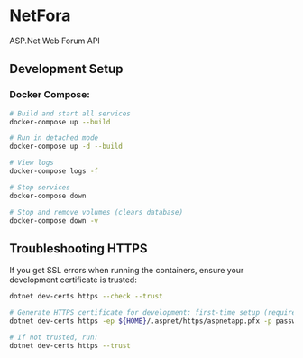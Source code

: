 # NetFora
ASP.Net Web Forum API 

## Development Setup

### Docker Compose:

```bash
# Build and start all services
docker-compose up --build

# Run in detached mode
docker-compose up -d --build

# View logs
docker-compose logs -f

# Stop services
docker-compose down

# Stop and remove volumes (clears database)
docker-compose down -v
```

## Troubleshooting HTTPS
If you get SSL errors when running the containers, ensure your development certificate is trusted:
```bash
dotnet dev-certs https --check --trust

# Generate HTTPS certificate for development: first-time setup (required once per machine)
dotnet dev-certs https -ep ${HOME}/.aspnet/https/aspnetapp.pfx -p password

# If not trusted, run:
dotnet dev-certs https --trust
```